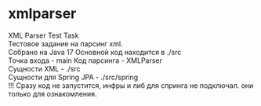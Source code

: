 # xmlparser
XML Parser Test Task  
Тестовое задание на парсинг xml.   
Собрано на Java 17 Основной код находится в ./src   
Точка входа - main Код парсинга - XMLParser   
Сущности XML - ./src   
Сущности для Spring JPA - ./src/spring   
!!! Сразу код не запустится, инфры и либ для спринга не подключал. они только для ознакомления.  
